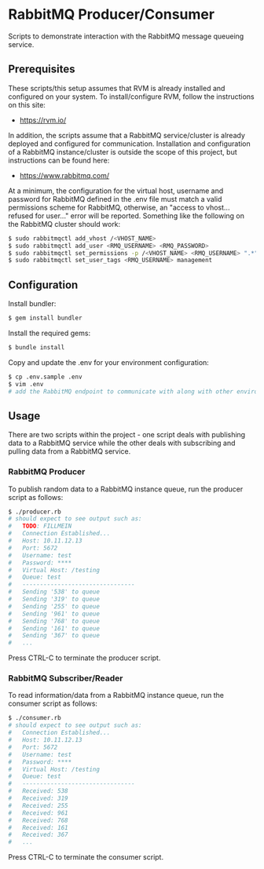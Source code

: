 # RabbitMQ Producer/Consumer

Scripts to demonstrate interaction with the RabbitMQ message queueing service.

## Prerequisites

These scripts/this setup assumes that RVM is already installed and configured on your system. To
install/configure RVM, follow the instructions on this site:

- https://rvm.io/


In addition, the scripts assume that a RabbitMQ service/cluster is already deployed and configured
for communication. Installation and configuration of a RabbitMQ instance/cluster is outside the
scope of this project, but instructions can be found here:

- https://www.rabbitmq.com/

At a minimum, the configuration for the virtual host, username and password for RabbitMQ defined in
the .env file must match a valid permissions scheme for RabbitMQ, otherwise, an "access to vhost...
refused for user..." error will be reported. Something like the following on the RabbitMQ cluster
should work:

```bash
$ sudo rabbitmqctl add_vhost /<VHOST_NAME>
$ sudo rabbitmqctl add_user <RMQ_USERNAME> <RMQ_PASSWORD>
$ sudo rabbitmqctl set_permissions -p /<VHOST_NAME> <RMQ_USERNAME> ".*" ".*" ".*"
$ sudo rabbitmqctl set_user_tags <RMQ_USERNAME> management
```

## Configuration

Install bundler:

```bash
$ gem install bundler
```

Install the required gems:

```bash
$ bundle install
```

Copy and update the .env for your environment configuration:

```bash
$ cp .env.sample .env
$ vim .env
# add the RabbitMQ endpoint to communicate with along with other environment-specific settings
```

## Usage

There are two scripts within the project - one script deals with publishing data to a RabbitMQ service
while the other deals with subscribing and pulling data from a RabbitMQ service.

### RabbitMQ Producer

To publish random data to a RabbitMQ instance queue, run the producer script as follows:

```bash
$ ./producer.rb
# should expect to see output such as:
#   TODO: FILLMEIN
#   Connection Established...
#   Host: 10.11.12.13
#   Port: 5672
#   Username: test
#   Password: ****
#   Virtual Host: /testing
#   Queue: test
#   --------------------------------
#   Sending '538' to queue
#   Sending '319' to queue
#   Sending '255' to queue
#   Sending '961' to queue
#   Sending '768' to queue
#   Sending '161' to queue
#   Sending '367' to queue
#   ...
```

Press CTRL-C to terminate the producer script.

### RabbitMQ Subscriber/Reader

To read information/data from a RabbitMQ instance queue, run the consumer script as follows:

```bash
$ ./consumer.rb
# should expect to see output such as:
#   Connection Established...
#   Host: 10.11.12.13
#   Port: 5672
#   Username: test
#   Password: ****
#   Virtual Host: /testing
#   Queue: test
#   --------------------------------
#   Received: 538
#   Received: 319
#   Received: 255
#   Received: 961
#   Received: 768
#   Received: 161
#   Received: 367
#   ...
```

Press CTRL-C to terminate the consumer script.
